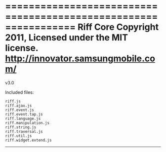================================================================
Riff Core
Copyright 2011, Licensed under the MIT license.
http://innovator.samsungmobile.com/
================================================================

v3.0

Included files:

	riff.js
	riff.ajax.js
	riff.event.js
	riff.event.tap.js
	riff.language.js
	riff.manipulation.js
	riff.string.js
	riff.traversal.js
	riff.util.js
	riff.widget.extend.js

----------------------------------------------------------------